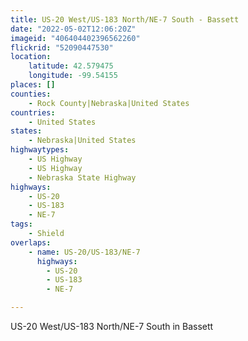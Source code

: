 ```yaml
---
title: US-20 West/US-183 North/NE-7 South - Bassett
date: "2022-05-02T12:06:20Z"
imageid: "406404402396562260"
flickrid: "52090447530"
location:
    latitude: 42.579475
    longitude: -99.54155
places: []
counties:
    - Rock County|Nebraska|United States
countries:
    - United States
states:
    - Nebraska|United States
highwaytypes:
    - US Highway
    - US Highway
    - Nebraska State Highway
highways:
    - US-20
    - US-183
    - NE-7
tags:
    - Shield
overlaps:
    - name: US-20/US-183/NE-7
      highways:
        - US-20
        - US-183
        - NE-7

---
```

US-20 West/US-183 North/NE-7 South in Bassett